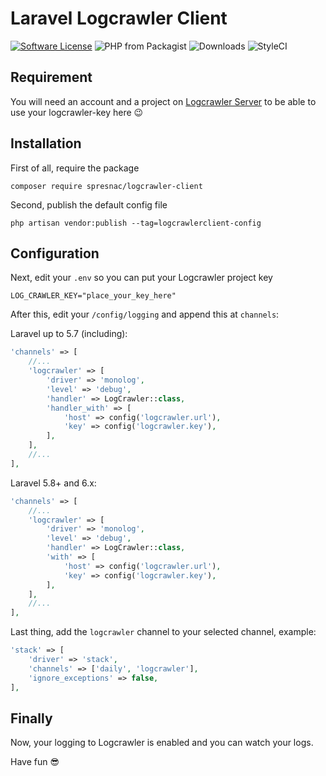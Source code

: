 # Laravel Logcrawler Client
[![Software License](https://img.shields.io/badge/license-MIT-brightgreen.svg?style=flat-square)](LICENSE)
![PHP from Packagist](https://img.shields.io/packagist/php-v/spresnac/logcrawler-client.svg)
![Downloads](https://img.shields.io/packagist/dt/spresnac/logcrawler-client.svg)
![StyleCI](https://github.styleci.io/repos/207257104/shield)

## Requirement
You will need an account and a project on [Logcrawler Server](https://logcrawler.de "Logcrawler Server") to be able to use your logcrawler-key here 😉

## Installation
First of all, require the package
```
composer require spresnac/logcrawler-client
```

Second, publish the default config file
```
php artisan vendor:publish --tag=logcrawlerclient-config
```

## Configuration

Next, edit your `.env` so you can put your Logcrawler project key
```
LOG_CRAWLER_KEY="place_your_key_here"
```

After this, edit your `/config/logging` and append this at `channels`:

Laravel up to 5.7 (including):
```php
'channels' => [
    //...
    'logcrawler' => [
        'driver' => 'monolog',
        'level' => 'debug',
        'handler' => LogCrawler::class,
        'handler_with' => [
            'host' => config('logcrawler.url'),
            'key' => config('logcrawler.key'),
        ],
    ],
    //...
],
```

Laravel 5.8+ and 6.x:
```php
'channels' => [
    //...
    'logcrawler' => [
        'driver' => 'monolog',
        'level' => 'debug',
        'handler' => LogCrawler::class,
        'with' => [
            'host' => config('logcrawler.url'),
            'key' => config('logcrawler.key'),
        ],
    ],
    //...
],
```

Last thing, add the `logcrawler` channel to your selected channel, example:
```php
'stack' => [
    'driver' => 'stack',
    'channels' => ['daily', 'logcrawler'],
    'ignore_exceptions' => false,
],
```

## Finally
Now, your logging to Logcrawler is enabled and you can watch your logs.

Have fun 😎
